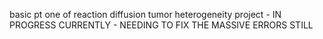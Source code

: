 basic pt one of reaction diffusion tumor heterogeneity project - IN PROGRESS CURRENTLY - NEEDING TO FIX THE MASSIVE ERRORS STILL 
